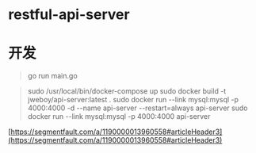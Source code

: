 # restful-api-server

# 开发
> go run main.go


> sudo /usr/local/bin/docker-compose up
> sudo docker build -t jweboy/api-server:latest .
> sudo docker run --link mysql:mysql -p 4000:4000 -d --name api-server --restart=always api-server
> sudo docker run --link mysql:mysql -p 4000:4000 api-server

[https://segmentfault.com/a/1190000013960558#articleHeader3](https://segmentfault.com/a/1190000013960558#articleHeader3)